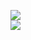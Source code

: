 [![](https://img.shields.io/badge/Made%20With-Github%20Spray-lightgrey.svg?style=for-the-badge&logo=github)](https://github.com/Annihil/github-spray#1801)  
[![](https://i.imgur.com/2DrTn0Z.gif)](https://github.com/Annihil/github-spray)